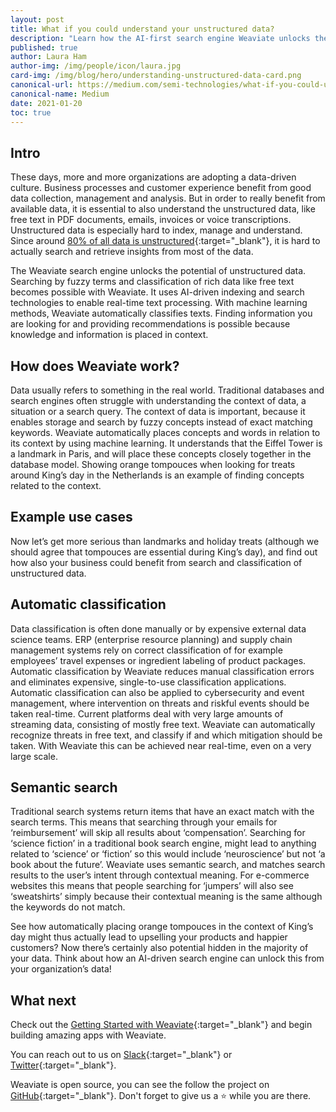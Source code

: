 ```yaml
---
layout: post
title: What if you could understand your unstructured data?
description: "Learn how the AI-first search engine Weaviate unlocks the potential of unstructured data and why this is important."
published: true
author: Laura Ham
author-img: /img/people/icon/laura.jpg
card-img: /img/blog/hero/understanding-unstructured-data-card.png
canonical-url: https://medium.com/semi-technologies/what-if-you-could-understand-your-unstructured-data-92f0861e016
canonical-name: Medium
date: 2021-01-20
toc: true
---
```


<!-- TODO: make sure the content is up to date -->

## Intro
These days, more and more organizations are adopting a data-driven culture. Business processes and customer experience benefit from good data collection, management and analysis. But in order to really benefit from available data, it is essential to also understand the unstructured data, like free text in PDF documents, emails, invoices or voice transcriptions. Unstructured data is especially hard to index, manage and understand. Since around [80% of all data is unstructured](https://www.forbes.com/sites/forbestechcouncil/2019/01/29/the-80-blind-spot-are-you-ignoring-unstructured-organizational-data/){:target="_blank"}, it is hard to actually search and retrieve insights from most of the data.

The Weaviate search engine unlocks the potential of unstructured data. Searching by fuzzy terms and classification of rich data like free text becomes possible with Weaviate. It uses AI-driven indexing and search technologies to enable real-time text processing. With machine learning methods, Weaviate automatically classifies texts. Finding information you are looking for and providing recommendations is possible because knowledge and information is placed in context.

## How does Weaviate work?
Data usually refers to something in the real world. Traditional databases and search engines often struggle with understanding the context of data, a situation or a search query. The context of data is important, because it enables storage and search by fuzzy concepts instead of exact matching keywords. Weaviate automatically places concepts and words in relation to its context by using machine learning. It understands that the Eiffel Tower is a landmark in Paris, and will place these concepts closely together in the database model. Showing orange tompouces when looking for treats around King’s day in the Netherlands is an example of finding concepts related to the context.

## Example use cases
Now let’s get more serious than landmarks and holiday treats (although we should agree that tompouces are essential during King’s day), and find out how also your business could benefit from search and classification of unstructured data.

## Automatic classification
Data classification is often done manually or by expensive external data science teams. ERP (enterprise resource planning) and supply chain management systems rely on correct classification of for example employees’ travel expenses or ingredient labeling of product packages. Automatic classification by Weaviate reduces manual classification errors and eliminates expensive, single-to-use classification applications. Automatic classification can also be applied to cybersecurity and event management, where intervention on threats and riskful events should be taken real-time. Current platforms deal with very large amounts of streaming data, consisting of mostly free text. Weaviate can automatically recognize threats in free text, and classify if and which mitigation should be taken. With Weaviate this can be achieved near real-time, even on a very large scale.

## Semantic search
Traditional search systems return items that have an exact match with the search terms. This means that searching through your emails for ‘reimbursement’ will skip all results about ‘compensation’. Searching for ‘science fiction’ in a traditional book search engine, might lead to anything related to ‘science’ or ‘fiction’ so this would include ‘neuroscience’ but not ‘a book about the future’. Weaviate uses semantic search, and matches search results to the user’s intent through contextual meaning. For e-commerce websites this means that people searching for ‘jumpers’ will also see ‘sweatshirts’ simply because their contextual meaning is the same although the keywords do not match.

See how automatically placing orange tompouces in the context of King’s day might thus actually lead to upselling your products and happier customers? Now there’s certainly also potential hidden in the majority of your data. Think about how an AI-driven search engine can unlock this from your organization’s data!

## What next
Check out the [Getting Started with Weaviate](/developers/weaviate/current/getting-started/quick-start.html){:target="_blank"} and begin building amazing apps with Weaviate.

You can reach out to us on [Slack](https://join.slack.com/t/weaviate/shared_invite/zt-goaoifjr-o8FuVz9b1HLzhlUfyfddhw){:target="_blank"} or [Twitter](https://twitter.com/SeMI_tech){:target="_blank"}.

Weaviate is open source, you can see the follow the project on [GitHub](https://github.com/semi-technologies/weaviate){:target="_blank"}. Don't forget to give us a ⭐️ while you are there.